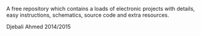 A free repository which contains a loads of electronic projects with details, easy instructions, schematics, source code and extra resources.

Djebali Ahmed 2014/2015